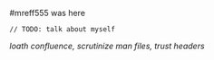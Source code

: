 #mreff555 was here

`// TODO: talk about myself`

*loath confluence, scrutinize man files, trust headers*

